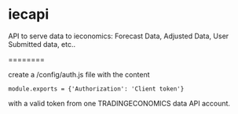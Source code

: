 iecapi
======

API to serve data to ieconomics: Forecast Data, Adjusted Data, User Submitted data, etc..


========

create a /config/auth.js file with the content

```
module.exports = {'Authorization': 'Client token'}
```

with a valid token from one TRADINGECONOMICS data API account.